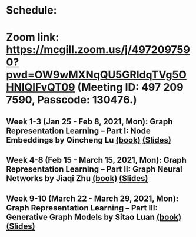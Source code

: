 # Schedule:  
# Zoom link: https://mcgill.zoom.us/j/4972097590?pwd=OW9wMXNqQU5GRldqTVg5OHNlQlFvQT09 (Meeting ID: 497 209 7590, Passcode: 130476.)

## Week 1-3 (Jan 25 - Feb 8, 2021, Mon): Graph Representation Learning – Part I: Node Embeddings by Qincheng Lu [(book)](https://www.cs.mcgill.ca/~wlh/grl_book/files/GRL_Book.pdf) [(Slides)](https://github.com/SitaoLuan/Learning-on-Graphs-Reading-Group/blob/master/2021%20Spring/pre_QinchengLu.pdf)

## Week 4-8 (Feb 15 - March 15, 2021, Mon): Graph Representation Learning – Part II: Graph Neural Networks by Jiaqi Zhu [(book)](https://www.cs.mcgill.ca/~wlh/grl_book/files/GRL_Book.pdf) [(Slides)]()

## Week 9-10 (March 22 - March 29, 2021, Mon): Graph Representation Learning – Part III: Generative Graph Models by Sitao Luan [(book)](https://www.cs.mcgill.ca/~wlh/grl_book/files/GRL_Book.pdf) [(Slides)](https://github.com/SitaoLuan/Learning-on-Graphs-Reading-Group/blob/master/2021%20Spring/Graph%20Generative%20Models_no_notes.pdf)

